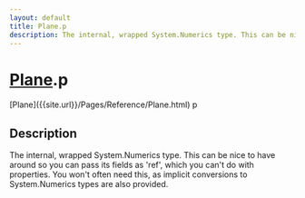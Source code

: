 ```yaml
---
layout: default
title: Plane.p
description: The internal, wrapped System.Numerics type. This can be nice to have around so you can pass its fields as 'ref', which you can't do with properties. You won't often need this, as implicit conversions to System.Numerics types are also provided.
---
```

# [Plane]({{site.url}}/Pages/Reference/Plane.html).p

<div class='signature' markdown='1'>
[Plane]({{site.url}}/Pages/Reference/Plane.html) p
</div>

## Description
The internal, wrapped System.Numerics type. This can be
nice to have around so you can pass its fields as 'ref', which
you can't do with properties. You won't often need this, as
implicit conversions to System.Numerics types are also
provided.

